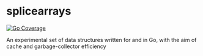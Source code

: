 # splicearrays
[![Go Coverage](https://github.com/Omnikron13/splicearrays/wiki/coverage.svg)](https://raw.githack.com/wiki/Omnikron13/splicearrays/coverage.html)

An experimental set of data structures written for and in Go, with the aim of cache and garbage-collector efficiency
